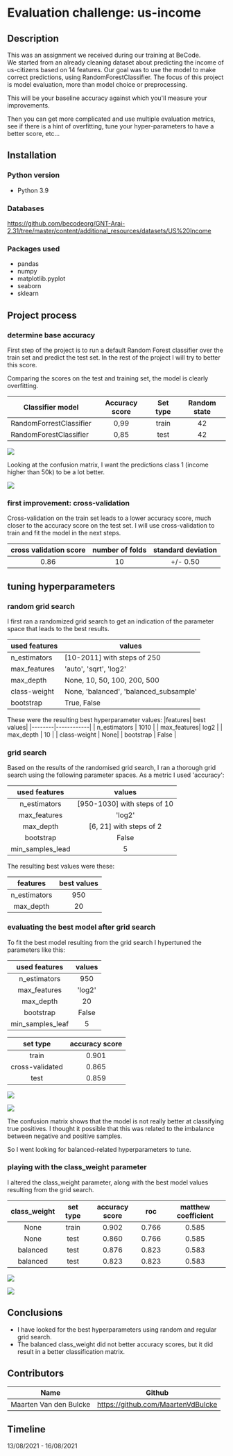 # Evaluation challenge: us-income

## Description
  This was an assignment we received during our training at BeCode.  
  We started from an already cleaning dataset about predicting the income of us-citizens based on 
  14 features. Our goal was to use the model to make correct predictions, using RandomForestClassifier.
  The focus of this project is model evaluation, more than model choice or preprocessing. 

  This will be your baseline accuracy against which you'll measure your improvements.

  Then you can get more complicated and use multiple evaluation metrics, see if there is a hint of overfitting, 
  tune your hyper-parameters to have a better score, etc...




## Installation
### Python version
* Python 3.9

### Databases
https://github.com/becodeorg/GNT-Arai-2.31/tree/master/content/additional_resources/datasets/US%20Income

### Packages used
* pandas
* numpy
* matplotlib.pyplot
* seaborn
* sklearn

## Project process
### determine base accuracy
First step of the project is to run a default Random Forest classifier over the train set and predict
the test set. In the rest of the project I will try to better this score.

Comparing the scores on the test and training set, the model is clearly overfitting.

| Classifier model  | Accuracy score      | Set type | Random state |
|------------------------|:----------------:|:-----:|:--------------:|
| RandomForrestClassifier | 0,99  | train | 42 | 
| RandomForestClassifier | 0,85 | test  | 42 |

![](visuals/randomforest_default_score_test_train.png)

Looking at the confusion matrix, I want the predictions class 1 (income higher than 50k) 
to be a lot better. 

![](visuals/randomforest_default_confusionmatrix.png)


### first improvement: cross-validation

Cross-validation on the train set leads to a lower accuracy score, much closer to 
the accuracy score on the test set. I will use cross-validation
to train and fit the model in the next steps. 

|cross validation score | number of folds  | standard deviation |
|:-----------------------:|:--------------:|:----------------:|
|   0.86              |        10        |     +/- 0.50       |


## tuning hyperparameters
### random grid search

I first ran a randomized grid search to get an indication of the parameter space that leads 
to the best results. 

| used features | values | 
|---------------|--------|
| n_estimators | [10-2011] with steps of 250 | 
| max_features | 'auto', 'sqrt', 'log2' | 
| max_depth | None, 10, 50, 100, 200, 500 | 
| class-weight | None, 'balanced', 'balanced_subsample' | 
| bootstrap | True, False | 

These were the resulting best hyperparameter values: 
|features| best values|
|--------|------------|
| n_estimators | 1010 |
| max_features| log2 |
| max_depth | 10 | 
| class-weight | None| 
| bootstrap | False | 


### grid search
Based on the results of the randomised grid search, I ran a thorough grid search using the
following parameter spaces. As a metric I used 'accuracy': 

| used features | values | 
|:---------------:|:--------:|
| n_estimators | [950-1030] with steps of 10 | 
| max_features | 'log2' | 
| max_depth | [6, 21] with steps of 2 | 
| bootstrap | False | 
| min_samples_lead | 5 | 

The resulting best values were these: 

|features| best values|
|:--------:|:------------:|
| n_estimators | 950 |
| max_depth | 20 | 

### evaluating the best model after grid search 
To fit the best model resulting from the grid search I hypertuned 
the parameters like this: 

| used features | values | 
|:---------------:|:--------:|
| n_estimators | 950 | 
| max_features | 'log2' | 
| max_depth | 20 | 
| bootstrap | False | 
|min_samples_leaf| 5 |

| set type | accuracy score |
|:--------:|:-----:|
| train | 0.901 |
| cross-validated | 0.865 | 
| test | 0.859 |

![](visuals/after_grid_confusion_matrix.png)

![](visuals/after_grid_roc.png)


The confusion matrix shows that the model is not really better
at classifying true positives. I thought it possible that this 
was related to the imbalance between negative and positive samples.

So I went looking for balanced-related hyperparameters to tune. 

### playing with the class_weight parameter
I altered the class_weight parameter, along with the best model values resulting from 
the grid search. 

class_weight | set type | accuracy score | roc | matthew coefficient |
|:-----:|:--------:|:-----:|:---:|:-----:|
|None | train | 0.902 | 0.766 | 0.585 |
| None | test | 0.860 | 0.766 | 0.585 |
| balanced| test | 0.876 | 0.823 | 0.583 |
| balanced | test | 0.823 | 0.823 | 0.583 | 

![](visuals/class_weight_None.png)

![](visuals/class_weight_balanced.png)

## Conclusions
* I have looked for the best hyperparameters using random and regular grid search. 
* The balanced class_weight did not better accuracy scores, but it did result in a better classification matrix.

## Contributors
| Name                  | Github                                 |
|-----------------------|----------------------------------------|
| Maarten Van den Bulcke           | https://github.com/MaartenVdBulcke       |




## Timeline
13/08/2021 - 16/08/2021
